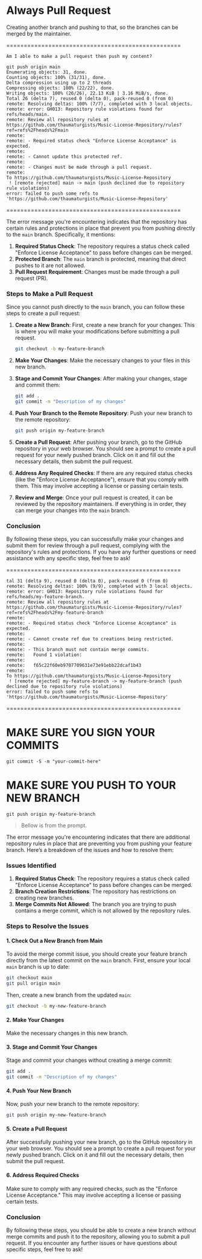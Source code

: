 # Always Pull Request
Creating another branch and pushing to that, so the branches can be merged by the maintainer.

==================================================
```
Am I able to make a pull request then push my content?

git push origin main
Enumerating objects: 31, done.
Counting objects: 100% (31/31), done.
Delta compression using up to 2 threads
Compressing objects: 100% (22/22), done.
Writing objects: 100% (26/26), 22.13 KiB | 3.16 MiB/s, done.
Total 26 (delta 7), reused 0 (delta 0), pack-reused 0 (from 0)
remote: Resolving deltas: 100% (7/7), completed with 3 local objects.
remote: error: GH013: Repository rule violations found for refs/heads/main.
remote: Review all repository rules at https://github.com/thaumaturgists/Music-License-Repository/rules?ref=refs%2Fheads%2Fmain
remote: 
remote: - Required status check "Enforce License Acceptance" is expected.
remote: 
remote: - Cannot update this protected ref.
remote: 
remote: - Changes must be made through a pull request.
remote: 
To https://github.com/thaumaturgists/Music-License-Repository
 ! [remote rejected] main -> main (push declined due to repository rule violations)
error: failed to push some refs to 'https://github.com/thaumaturgists/Music-License-Repository'
```
==================================================

The error message you're encountering indicates that the repository has certain rules and protections in place that prevent you from pushing directly to the `main` branch. Specifically, it mentions:

1. **Required Status Check**: The repository requires a status check called "Enforce License Acceptance" to pass before changes can be merged.
2. **Protected Branch**: The `main` branch is protected, meaning that direct pushes to it are not allowed.
3. **Pull Request Requirement**: Changes must be made through a pull request (PR).

### Steps to Make a Pull Request

Since you cannot push directly to the `main` branch, you can follow these steps to create a pull request:

1. **Create a New Branch**:
   First, create a new branch for your changes. This is where you will make your modifications before submitting a pull request.
   ```bash
   git checkout -b my-feature-branch
   ```

2. **Make Your Changes**:
   Make the necessary changes to your files in this new branch.

3. **Stage and Commit Your Changes**:
   After making your changes, stage and commit them:
   ```bash
   git add .
   git commit -m "Description of my changes"
   ```

4. **Push Your Branch to the Remote Repository**:
   Push your new branch to the remote repository:
   ```bash
   git push origin my-feature-branch
   ```

5. **Create a Pull Request**:
   After pushing your branch, go to the GitHub repository in your web browser. You should see a prompt to create a pull request for your newly pushed branch. Click on it and fill out the necessary details, then submit the pull request.

6. **Address Any Required Checks**:
   If there are any required status checks (like the "Enforce License Acceptance"), ensure that you comply with them. This may involve accepting a license or passing certain tests.

7. **Review and Merge**:
   Once your pull request is created, it can be reviewed by the repository maintainers. If everything is in order, they can merge your changes into the `main` branch.

### Conclusion
By following these steps, you can successfully make your changes and submit them for review through a pull request, complying with the repository's rules and protections. If you have any further questions or need assistance with any specific step, feel free to ask!

==================================================
```
tal 31 (delta 9), reused 0 (delta 0), pack-reused 0 (from 0)
remote: Resolving deltas: 100% (9/9), completed with 3 local objects.
remote: error: GH013: Repository rule violations found for refs/heads/my-feature-branch.
remote: Review all repository rules at https://github.com/thaumaturgists/Music-License-Repository/rules?ref=refs%2Fheads%2Fmy-feature-branch
remote: 
remote: - Required status check "Enforce License Acceptance" is expected.
remote: 
remote: - Cannot create ref due to creations being restricted.
remote: 
remote: - This branch must not contain merge commits.
remote:   Found 1 violation:
remote: 
remote:   f65c22f60eb9707709631e73e91ebb22dcaf1b43
remote: 
To https://github.com/thaumaturgists/Music-License-Repository
 ! [remote rejected] my-feature-branch -> my-feature-branch (push declined due to repository rule violations)
error: failed to push some refs to 'https://github.com/thaumaturgists/Music-License-Repository'
```
==================================================

# MAKE SURE YOU SIGN YOUR COMMITS
```
git commit -S -m "your-commit-here"
```
# MAKE SURE YOU PUSH TO YOUR NEW BRANCH
```
git push origin my-feature-branch
```

> Bellow is from the prompt.

The error message you're encountering indicates that there are additional repository rules in place that are preventing you from pushing your feature branch. Here’s a breakdown of the issues and how to resolve them:

### Issues Identified

1. **Required Status Check**: The repository requires a status check called "Enforce License Acceptance" to pass before changes can be merged.
2. **Branch Creation Restrictions**: The repository has restrictions on creating new branches.
3. **Merge Commits Not Allowed**: The branch you are trying to push contains a merge commit, which is not allowed by the repository rules.

### Steps to Resolve the Issues

#### 1. **Check Out a New Branch from Main**
To avoid the merge commit issue, you should create your feature branch directly from the latest commit on the `main` branch. First, ensure your local `main` branch is up to date:

```bash
git checkout main
git pull origin main
```

Then, create a new branch from the updated `main`:

```bash
git checkout -b my-new-feature-branch
```

#### 2. **Make Your Changes**
Make the necessary changes in this new branch.

#### 3. **Stage and Commit Your Changes**
Stage and commit your changes without creating a merge commit:

```bash
git add .
git commit -m "Description of my changes"
```

#### 4. **Push Your New Branch**
Now, push your new branch to the remote repository:

```bash
git push origin my-new-feature-branch
```

#### 5. **Create a Pull Request**
After successfully pushing your new branch, go to the GitHub repository in your web browser. You should see a prompt to create a pull request for your newly pushed branch. Click on it and fill out the necessary details, then submit the pull request.

#### 6. **Address Required Checks**
Make sure to comply with any required checks, such as the "Enforce License Acceptance." This may involve accepting a license or passing certain tests.

### Conclusion
By following these steps, you should be able to create a new branch without merge commits and push it to the repository, allowing you to submit a pull request. If you encounter any further issues or have questions about specific steps, feel free to ask!